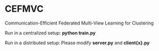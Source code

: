 # CEFMVC

Communication-Efficient Federated Multi-View Learning for Clustering

Run in a centralized setup: **python train.py**

Run in a distributed setup: Please modify **server.py** and **client{x}.py**
